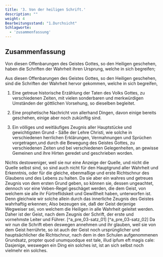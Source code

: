 ```yaml
---
title: '3. Von der heiligen Schrift.'
description: ""
weight: 4
Bearbeitungsstand: "1.Durchsicht"
Schlagworte:
  - 'zusammenfassung'
---
```


<!-- Seite 109 ,  content-0095.xml-->

Zusammenfassung
---------------


Von diesen Offenbarungen des Geistes Gottes, so
den Heiligen geschehen, haben die Schriften der
Wahrheit ihren Ursprung, welche in sich begreifen;

Aus diesen Offenbarungen des Geistes Gottes, so
den Heiligen geschehen, sind die Schriften der
Wahrheit hervor gekommen, welche in sich begreifen,

1. Eine getreue historische Erzählung der Taten
   des Volks Gottes, zu verschiedenen Zeiten,
   mit vielen sonderbaren und merkwürdigen Umständen
   der göttlichen Vorsehung, so dieselben begleitet.

2. Eine prophetische Nachricht von allerhand
   Dingen, davon einige bereits geschehen, einige aber
   noch zukünftig sind.

3. Ein völliges und weitläufiges Zeugnis aller
   Hauptstücke und gewichtigsten Grund - Säße
   der Lehre Christi, wie solche in verschiedenen
   herrlichen Erklärungen, Vermahnungen und Sprüchen
   vorgetragen,<!-- Seite 110 -->und durch die Bewegung des
   Geistes Gottes, zu verschiedenen Zeiten und bei
   verschiedenen Gelegenheiten, an gewisse Gemeinen
   und ihre Hirten geredet und geschrieben worden.

Nichts destoweniger, weil sie nur eine Anzeige
der Quelle, und nicht die Quelle selbst sind, so sind <!-- seite 28  -->
auch nicht für den Hauptgrund aller Wahrheit
und Erkenntnis, oder für die gleiche, ebenmaßige
und erste Richtschnur des Glaubens
und des Lebens zu halten. Da sie aber ein
wahres und getreues Zeugnis von dem ersten Grund
geben, so können sie, dessen ungeachtet, dennoch vor
eine Veben-Regel geschäget werden, die dem
Geist, von welchem sie alle ihr Fürtreflidskeit und
Gewißheit haben, unterworfen ist. Denn
gleichwie wir solche allein durch das innerliche Zeugnis
des Geistes wahrhaftig erkennen; Also bezeugen
sie, daß der Geist derjenige Wegweiser sei, von
welchem die Heiligen in alle Wahrheit geleitet
werden. Daher ist der Geist, nach dem Zeugnis
der Schrift, der erste und vornehmste Leiter und
Führer. [^a_pre_03-satz_01] [^a_pre_03-satz_02] Da wir nun die Schrift eben deswegen
annehmen und ihr glauben, weil sie von dem Geist
herrührte, so ist auch der Geist noch ursprünglicher
und hauptsächlicher die Richtschnur, nach
dem in den Schulen aufgenommenen Grundsatz,
propter quod unumquodque est tale, illud ipfum
eft magis cale: Dasjenige, weswegen ein
Ding ein solches ist, ist an sich selbst noch vielmehr
ein solches.
